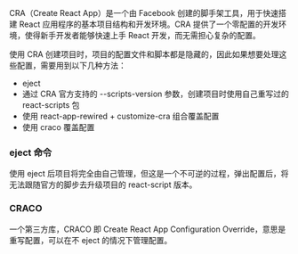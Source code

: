 CRA（Create React App）是一个由 Facebook 创建的脚手架工具，用于快速搭建 React 应用程序的基本项目结构和开发环境。CRA 提供了一个零配置的开发环境，使得新手开发者能够快速上手 React 开发，而无需担心复杂的配置。

使用 CRA 创建项目时，项目的配置文件和脚本都是隐藏的，因此如果想要处理这些配置，需要用到以下几种方法：

* eject
* 通过 CRA 官方支持的 --scripts-version 参数，创建项目时使用自己重写过的 react-scripts 包
* 使用 react-app-rewired + customize-cra 组合覆盖配置
* 使用 craco 覆盖配置

### eject 命令

使用 eject 后项目将完全由自己管理，但这是一个不可逆的过程，弹出配置后，将无法跟随官方的脚步去升级项目的 react-script 版本。

### CRACO

一个第三方库，CRACO 即 Create React App Configuration Override，意思是重写配置，可以在不 eject 的情况下管理配置。

